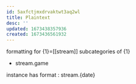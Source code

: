 ```yaml
---
id: 5axfctjmxdrvaktwt3aq2wl
title: Plaintext
desc: ''
updated: 1673438357936
created: 1673436561932
---
```

formatting for {1}=[[stream]]
  subcategories of {1}
- stream.game

instance has format : stream.{date}
